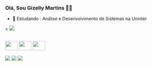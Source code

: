 ### Olá, Sou Gizelly Martins 🙋‍♀️

- 🌱 Estudando : Análise e Desenvolvimento de Sistemas na Uninter


<<picture>
  <source
    srcset="https://github-readme-stats.vercel.app/api?username=anuraghazra&show_icons=true&theme=dark"
    media="(prefers-color-scheme: dark)"
  />
  <source
    srcset="https://github-readme-stats.vercel.app/api?username=anuraghazra&show_icons=true"
    media="(prefers-color-scheme: light), (prefers-color-scheme: dark)"
  />
  <img src="https://github-readme-stats.vercel.app/api?username=anuraghazra&show_icons=true" />
</picture>
</div>
 
 <div style="dusplay; inline_block"><br>
 <img align="center" height="30" width="40" src="https://cdn.jsdelivr.net/gh/devicons/devicon@latest/icons/javascript/javascript-original.svg"/>
 <img align="center" height="30" width="40" src="https://cdn.jsdelivr.net/gh/devicons/devicon@latest/icons/html5/html5-original.svg"/>
 <img align="center" height="30" width="40" src="https://cdn.jsdelivr.net/gh/devicons/devicon@latest/icons/css3/css3-original.svg"/><br> 
 
  <br>
  <div> 
  <a href="https://instagram.com/gizellymartiins" target="_blank"><img src="https://img.shields.io/badge/-Instagram-%23E4405F?style=for-the-badge&logo=instagram&logoColor=white" target="_blank"></a>
  <a href="https://www.linkedin.com/in/gizelly-martins-895b97b0/" target="_blank"><img src="https://img.shields.io/badge/-LinkedIn-%230077B5?style=for-the-badge&logo=linkedin&logoColor=white" target="_blank"></a> 
  <a href = "mailto:gizelly.martins@hotmail.chttps://img.shields.io/badge/Microsoft_Outlook-0078D4?style=for-the-badge&logo=microsoft-outlook&logoColor=whitem"><img src=https://img.shields.io/badge/Microsoft_Outlook-0078D4?style=for-the-badge&logo=microsoft-outlook&logoColor=white target="_blank"></a>
 </div>   
